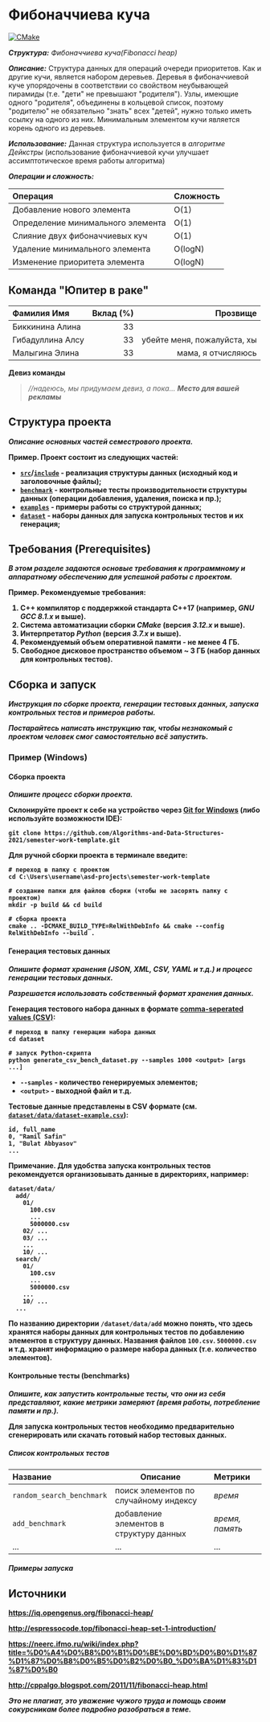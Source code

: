 # Фибоначчиева куча

[![CMake](https://github.com/Algorithms-and-Data-Structures-2021/semester-work-template/actions/workflows/cmake.yml/badge.svg)](https://github.com/Algorithms-and-Data-Structures-2021/semester-work-template/actions/workflows/cmake.yml)

**_Структура:_** _Фибоначчиева куча(Fibonacci heap)_

**_Описание:_** Структура данных для операций очереди приоритетов. Как и другие кучи, 
является набором деревьев. Деревья в фибоначчиевой куче упорядочены в соответствии со свойством неубывающей пирамиды
(т.е. "дети" не превышают "родителя"). Узлы, имеющие одного "родителя", объединены в кольцевой список, поэтому 
"родителю" не обязательно "знать" всех "детей", нужно только иметь ссылку на одного из них. Минимальным элементом кучи 
является корень одного из деревьев.

**_Использование:_** Данная структура используется в _алгоритме Дейкстры_ (использование фибоначчиевой кучи
улучшает ассимптотическое время работы алгоритма)

**_Операции и сложность:_** 

| Операция                           | Сложность | 
| :---                               |   ----    | 
| Добавление нового элемента         | O(1)      | 
| Определение минимального элемента  | O(1)      |  
| Слияние двух фибоначчиевых куч     | O(1)      |
| Удаление минимального элемента     | O(logN)   |
| Изменение приоритета элемента      | O(logN)   |


## Команда "Юпитер в раке"

| Фамилия Имя      | Вклад (%) | Прозвище        |
| :---             |   ---:    |  ---:           |
| Биккинина Алина  |    33     |                 |
| Гибадуллина Алсу |    33     |   убейте меня, пожалуйста, хы              |
| Малыгина Элина   |    33     |   мама, я отчисляюсь             |

**Девиз команды**
> _//надеюсь, мы придумаем девиз, а пока... <b>Место для вашей рекламы<b>_

## Структура проекта

_Описание основных частей семестрового проекта._

**Пример**. Проект состоит из следующих частей:

- [`src`](src)/[`include`](include) - реализация структуры данных (исходный код и заголовочные файлы);
- [`benchmark`](benchmark) - контрольные тесты производительности структуры данных (операции добавления, удаления,
  поиска и пр.);
- [`examples`](examples) - примеры работы со структурой данных;
- [`dataset`](dataset) - наборы данных для запуска контрольных тестов и их генерация;

## Требования (Prerequisites)

_В этом разделе задаются основые требования к программному и аппаратному обеспечению для успешной работы с проектом._

**Пример**. Рекомендуемые требования:

1. С++ компилятор c поддержкой стандарта C++17 (например, _GNU GCC 8.1.x_ и выше).
2. Система автоматизации сборки _CMake_ (версия _3.12.x_ и выше).
3. Интерпретатор _Python_ (версия _3.7.x_ и выше).
4. Рекомендуемый объем оперативной памяти - не менее 4 ГБ.
5. Свободное дисковое пространство объемом ~ 3 ГБ (набор данных для контрольных тестов).

## Сборка и запуск

_Инструкция по сборке проекта, генерации тестовых данных, запуска контрольных тестов и примеров работы._

_Постарайтесь написать инструкцию так, чтобы незнакомый с проектом человек смог самостоятельно всё запустить._

### Пример (Windows)

#### Сборка проекта

_Опишите процесс сборки проекта._

Склонируйте проект к себе на устройство через [Git for Windows](https://gitforwindows.org/) (либо используйте
возможности IDE):

```shell
git clone https://github.com/Algorithms-and-Data-Structures-2021/semester-work-template.git
```

Для ручной сборки проекта в терминале введите:

```shell
# переход в папку с проектом
cd C:\Users\username\asd-projects\semester-work-template

# создание папки для файлов сборки (чтобы не засорять папку с проектом) 
mkdir -p build && cd build 

# сборка проекта
cmake .. -DCMAKE_BUILD_TYPE=RelWithDebInfo && cmake --config RelWithDebInfo --build . 
```

#### Генерация тестовых данных

_Опишите формат хранения (JSON, XML, CSV, YAML и т.д.) и процесс генерации тестовых данных._

_Разрешается использовать собственный формат хранения данных._

Генерация тестового набора данных в
формате [comma-seperated values (CSV)](https://en.wikipedia.org/wiki/Comma-separated_values):

```shell
# переход в папку генерации набора данных
cd dataset

# запуск Python-скрипта
python generate_csv_bench_dataset.py --samples 1000 <output> [args ...]
```

- `--samples` - количество генерируемых элементов;
- `<output>` - выходной файл и т.д.

Тестовые данные представлены в CSV формате (см.
[`dataset/data/dataset-example.csv`](dataset/data/dataset-example.csv)):

```csv
id, full_name
0, "Ramil Safin"
1, "Bulat Abbyasov"
...
```

**Примечание**. Для удобства запуска контрольных тестов рекомендуется организовывать данные в директориях, например:

```shell
dataset/data/
  add/
    01/
      100.csv
      ...
      5000000.csv
    02/ ...
    03/ ...
    ...
    10/ ...
  search/
    01/
      100.csv
      ...
      5000000.csv
    ...
    10/ ...
  ...
```

По названию директории `/dataset/data/add` можно понять, что здесь хранятся наборы данных для контрольных тестов по
**добавлению** элементов в структуру данных. Названия файлов `100.csv`. `5000000.csv` и т.д. хранят информацию о размере набора данных (т.е. количество элементов). 

#### Контрольные тесты (benchmarks)

_Опишите, как запустить контрольные тесты, что они из себя представляют, какие метрики замеряют (время работы,
потребление памяти и пр.)._

Для запуска контрольных тестов необходимо предварительно сгенерировать или скачать готовый набор тестовых данных.



##### Список контрольных тестов

| Название                  | Описание                                | Метрики         |
| :---                      | ---                                     | :---            |
| `random_search_benchmark` | поиск элементов по случайному индексу   | _время_         |
| `add_benchmark`           | добавление элементов в структуру данных | _время, память_ |
| ...                       | ...                                     | ...             |

##### Примеры запуска


## Источники

https://iq.opengenus.org/fibonacci-heap/

http://espressocode.top/fibonacci-heap-set-1-introduction/

https://neerc.ifmo.ru/wiki/index.php?title=%D0%A4%D0%B8%D0%B1%D0%BE%D0%BD%D0%B0%D1%87%D1%87%D0%B8%D0%B5%D0%B2%D0%B0_%D0%BA%D1%83%D1%87%D0%B0

http://cppalgo.blogspot.com/2011/11/fibonacci-heap.html

_**Это не плагиат, это уважение чужого труда и помощь своим сокурсникам более подробно разобраться в теме.**_
